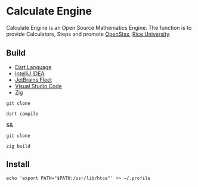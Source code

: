 [Dart]: https://dart.dev/
[Fleet]: https://jetbrains.com/fleet/
[IDEA]: https://jetbrains.com/idea/
[Rice]: https://rice.edu
[Stax]: https://openstax.org]
[VSCode]: https://code.visualstudio.com/docs
[Zig Language]: https://ziglang.org/

<a href="https://github.com/HyaenaTechnologies/calculate_engine">
  <h1>
    <picture>
      <img src="https://github.com/HyaenaTechnologies/calculate_engine/blob/main/lib/assets/hce_markdown.png" alt="">
    </picture>
  </h1>
</a>

# Calculate Engine

Calculate Engine is an Open Source Mathematics Engine. The function is to provide Calculators, 
Steps and promote [OpenStax][Stax], [Rice University][Rice].

## Build

- [Dart Language][Dart]
- [IntelliJ IDEA][IDEA]
- [JetBrains Fleet][Fleet] 
- [Visual Studio Code][VSCode]
- [Zig][Zig Language]

```shell
git clone

dart compile
```

&&

```shell
git clone

zig build
```

## Install

```shell
echo 'export PATH="$PATH:/usr/lib/htce"' >> ~/.profile
```